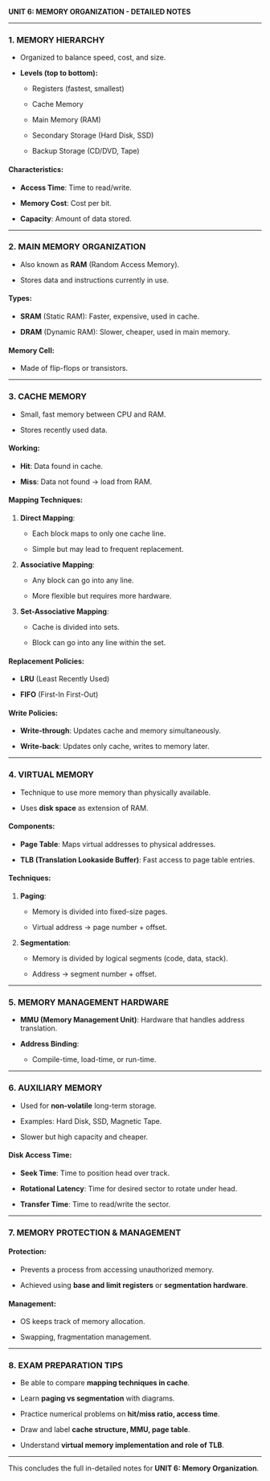 **UNIT 6: MEMORY ORGANIZATION - DETAILED NOTES**

---

### 1. MEMORY HIERARCHY

- Organized to balance speed, cost, and size.
    
- **Levels (top to bottom):**
    
    - Registers (fastest, smallest)
        
    - Cache Memory
        
    - Main Memory (RAM)
        
    - Secondary Storage (Hard Disk, SSD)
        
    - Backup Storage (CD/DVD, Tape)
        

#### Characteristics:

- **Access Time**: Time to read/write.
    
- **Memory Cost**: Cost per bit.
    
- **Capacity**: Amount of data stored.
    

---

### 2. MAIN MEMORY ORGANIZATION

- Also known as **RAM** (Random Access Memory).
    
- Stores data and instructions currently in use.
    

#### Types:

- **SRAM** (Static RAM): Faster, expensive, used in cache.
    
- **DRAM** (Dynamic RAM): Slower, cheaper, used in main memory.
    

#### Memory Cell:

- Made of flip-flops or transistors.
    

---

### 3. CACHE MEMORY

- Small, fast memory between CPU and RAM.
    
- Stores recently used data.
    

#### Working:

- **Hit**: Data found in cache.
    
- **Miss**: Data not found → load from RAM.
    

#### Mapping Techniques:

1. **Direct Mapping**:
    
    - Each block maps to only one cache line.
        
    - Simple but may lead to frequent replacement.
        
2. **Associative Mapping**:
    
    - Any block can go into any line.
        
    - More flexible but requires more hardware.
        
3. **Set-Associative Mapping**:
    
    - Cache is divided into sets.
        
    - Block can go into any line within the set.
        

#### Replacement Policies:

- **LRU** (Least Recently Used)
    
- **FIFO** (First-In First-Out)
    

#### Write Policies:

- **Write-through**: Updates cache and memory simultaneously.
    
- **Write-back**: Updates only cache, writes to memory later.
    

---

### 4. VIRTUAL MEMORY

- Technique to use more memory than physically available.
    
- Uses **disk space** as extension of RAM.
    

#### Components:

- **Page Table**: Maps virtual addresses to physical addresses.
    
- **TLB (Translation Lookaside Buffer)**: Fast access to page table entries.
    

#### Techniques:

1. **Paging**:
    
    - Memory is divided into fixed-size pages.
        
    - Virtual address → page number + offset.
        
2. **Segmentation**:
    
    - Memory is divided by logical segments (code, data, stack).
        
    - Address → segment number + offset.
        

---

### 5. MEMORY MANAGEMENT HARDWARE

- **MMU (Memory Management Unit)**: Hardware that handles address translation.
    
- **Address Binding**:
    
    - Compile-time, load-time, or run-time.
        

---

### 6. AUXILIARY MEMORY

- Used for **non-volatile** long-term storage.
    
- Examples: Hard Disk, SSD, Magnetic Tape.
    
- Slower but high capacity and cheaper.
    

#### Disk Access Time:

- **Seek Time**: Time to position head over track.
    
- **Rotational Latency**: Time for desired sector to rotate under head.
    
- **Transfer Time**: Time to read/write the sector.
    

---

### 7. MEMORY PROTECTION & MANAGEMENT

#### Protection:

- Prevents a process from accessing unauthorized memory.
    
- Achieved using **base and limit registers** or **segmentation hardware**.
    

#### Management:

- OS keeps track of memory allocation.
    
- Swapping, fragmentation management.
    

---

### 8. EXAM PREPARATION TIPS

- Be able to compare **mapping techniques in cache**.
    
- Learn **paging vs segmentation** with diagrams.
    
- Practice numerical problems on **hit/miss ratio, access time**.
    
- Draw and label **cache structure, MMU, page table**.
    
- Understand **virtual memory implementation and role of TLB**.
    

---

This concludes the full in-detailed notes for **UNIT 6: Memory Organization**.